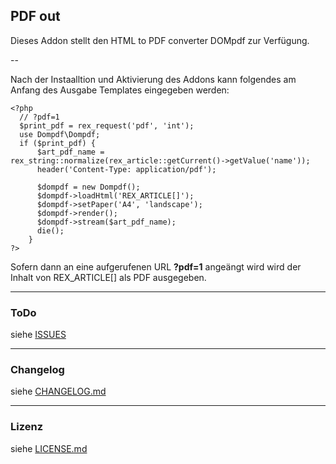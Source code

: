 ## PDF out

Dieses Addon stellt den HTML to PDF converter DOMpdf zur Verfügung.

--

Nach der Instaalltion und Aktivierung des Addons kann folgendes am Anfang des
Ausgabe Templates eingegeben werden:

	<?php
	  // ?pdf=1
	  $print_pdf = rex_request('pdf', 'int');
	  use Dompdf\Dompdf;
	  if ($print_pdf) {
		  $art_pdf_name =  rex_string::normalize(rex_article::getCurrent()->getValue('name'));
		  header('Content-Type: application/pdf');

		  $dompdf = new Dompdf();
		  $dompdf->loadHtml('REX_ARTICLE[]');
		  $dompdf->setPaper('A4', 'landscape');
		  $dompdf->render();
		  $dompdf->stream($art_pdf_name);
		  die();
		}
	?>

Sofern dann an eine aufgerufenen URL **?pdf=1** angeängt wird wird der Inhalt von REX_ARTICLE[] als PDF ausgegeben.


___
### ToDo

siehe [ISSUES](https://github.com/FriendsOfREDAXO/pdfout/issues/)

___
### Changelog

siehe [CHANGELOG.md](CHANGELOG.md)

___
### Lizenz

siehe [LICENSE.md](LICENSE.md)
